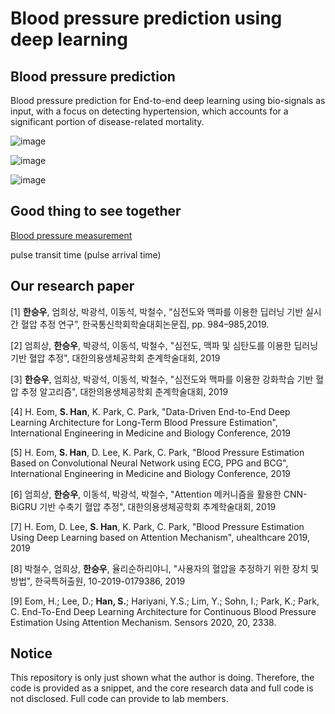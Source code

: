 # Blood pressure prediction using deep learning

## Blood pressure prediction

Blood pressure prediction for End-to-end deep learning using bio-signals as input, with a focus on detecting hypertension, which accounts for a significant portion of disease-related mortality.

![image](https://user-images.githubusercontent.com/38157496/78991062-06936580-7b73-11ea-9976-bcea468624ae.png)

![image](https://user-images.githubusercontent.com/38157496/78991931-1744db00-7b75-11ea-921d-b79ff0b4befe.png)

![image](https://user-images.githubusercontent.com/38157496/78991956-29bf1480-7b75-11ea-86d1-7efb5624ba0b.png)

## Good thing to see together

[Blood pressure measurement](https://en.wikipedia.org/wiki/Blood_pressure_measurement)

pulse transit time (pulse arrival time)



## Our research paper

[1] **한승우**, 엄희상, 박광석, 이동석, 박철수, “심전도와 맥파를 이용한 딥러닝 기반 실시간 혈압 추정 연구”, 한국통신학회학술대회논문집, pp. 984–985,2019.

[2] 엄희상, **한승우**, 박광석, 이동석, 박철수, "심전도, 맥파 및 심탄도를 이용한 딥러닝 기반 혈압 추정", 대한의용생체공학회 춘계학술대회, 2019

[3] **한승우**, 엄희상, 박광석, 이동석, 박철수, "심전도와 맥파를 이용한 강화학습 기반 혈압 추정 알고리즘", 대한의용생체공학회 춘계학술대회, 2019

[4] H. Eom, **S. Han**, K. Park, C. Park, "Data-Driven End-to-End Deep Learning Architecture for Long-Term Blood Pressure Estimation", International Engineering in Medicine and Biology Conference, 2019

[5] H. Eom, **S. Han**, D. Lee, K. Park, C. Park, "Blood Pressure Estimation Based on Convolutional Neural Network using ECG, PPG and BCG", International Engineering in Medicine and Biology Conference, 2019

[6] 엄희상, **한승우**, 이동석, 박광석, 박철수, "Attention 메커니즘을 활용한 CNN-BiGRU 기반 수축기 혈압 추정",  대한의용생체공학회 추계학술대회, 2019

[7] H. Eom, D. Lee, **S. Han**, K. Park, C. Park, "Blood Pressure Estimation Using Deep Learning based on Attention Mechanism", uhealthcare 2019, 2019

[8] 박철수, 엄희상, **한승우**, 율리순하리야니, "사용자의 혈압을 추정하기 위한 장치 및 방법", 한국특허출원, 10-2019-0179386, 2019

[9] Eom, H.; Lee, D.; **Han, S.**; Hariyani, Y.S.; Lim, Y.; Sohn, I.; Park, K.; Park, C. End-To-End Deep Learning Architecture for Continuous Blood Pressure Estimation Using Attention Mechanism. Sensors 2020, 20, 2338.

## Notice

This repository is only just shown what the author is doing. Therefore, the code is provided as a snippet, and the core research data and full code is not disclosed. Full code can provide to lab members.
